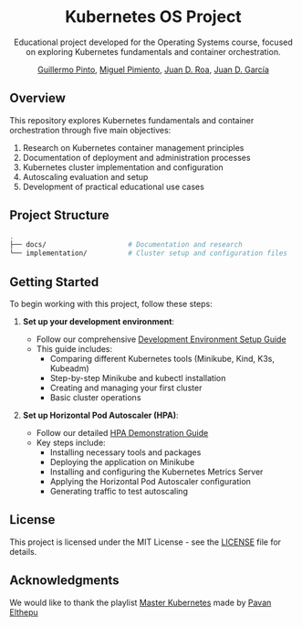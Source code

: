 



<div align="center">
  
# Kubernetes OS Project

Educational project developed for the Operating Systems course, focused on exploring Kubernetes fundamentals and container orchestration.

[Guillermo Pinto](https://github.com/guillepinto), [Miguel Pimiento](https://github.com/pimientoyolo125), [Juan D. Roa](https://github.com/JuanRoa785), [Juan D. García](https://github.com/JdgH957)

</div> 

## Overview
This repository explores Kubernetes fundamentals and container orchestration through five main objectives:
1. Research on Kubernetes container management principles
2. Documentation of deployment and administration processes
3. Kubernetes cluster implementation and configuration
4. Autoscaling evaluation and setup
5. Development of practical educational use cases

## Project Structure
```bash
.
├── docs/                    # Documentation and research
└── implementation/          # Cluster setup and configuration files
```

## Getting Started
To begin working with this project, follow these steps:

1. **Set up your development environment**: 
   - Follow our comprehensive [Development Environment Setup Guide](docs/setup-guide.md)
   - This guide includes:
     - Comparing different Kubernetes tools (Minikube, Kind, K3s, Kubeadm)
     - Step-by-step Minikube and kubectl installation
     - Creating and managing your first cluster
     - Basic cluster operations

2. **Set up Horizontal Pod Autoscaler (HPA)**:  
   - Follow our detailed [HPA Demonstration Guide](docs/hpa-guide.md)
   - Key steps include:
     - Installing necessary tools and packages
     - Deploying the application on Minikube
     - Installing and configuring the Kubernetes Metrics Server
     - Applying the Horizontal Pod Autoscaler configuration
     - Generating traffic to test autoscaling

## License
This project is licensed under the MIT License - see the [LICENSE](https://github.com/guillepinto/kubernetes-os/blob/main/LICENSE) file for details.

## Acknowledgments
We would like to thank the playlist [Master Kubernetes](https://www.youtube.com/playlist?list=PLrMP04WSdCjrkNYSFvFeiHrfpsSVDFMDR) made by [Pavan Elthepu](https://www.youtube.com/@PavanElthepu)
